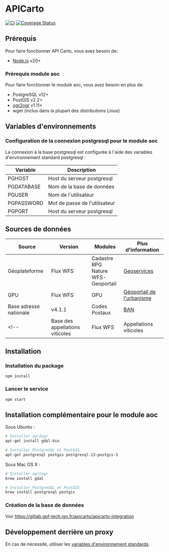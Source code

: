 # APICarto

[![CI](https://github.com/IGNF/apicarto/actions/workflows/ci.yml/badge.svg)](https://github.com/IGNF/apicarto/actions/workflows/ci.yml)
[![Coverage Status](https://coveralls.io/repos/github/IGNF/apicarto/badge.svg?branch=master)](https://coveralls.io/github/IGNF/apicarto?branch=master)

## Prérequis 

Pour faire fonctionner API Carto, vous avez besoin de:

* [Node.js](https://nodejs.org) v20+

### Prérequis module aoc

Pour faire fonctionner le module aoc, vous avez besoin en plus de:

* PostgreSQL v12+
* PostGIS v2.2+
* [ogr2ogr](http://www.gdal.org/ogr2ogr.html) v1.11+
* wget (inclus dans la plupart des distributions Linux)


## Variables d'environnements

### Configuration de la connexion postgresql pour le module aoc

La connexion à la base postgresql est configurée à l'aide des variables d'environnement standard postgresql :

| Variable   | Description                   |
|------------|-------------------------------|
| PGHOST     | Host du serveur postgresql    |
| PGDATABASE | Nom de la base de données     |
| PGUSER     | Nom de l'utilisateur          |
| PGPASSWORD | Mot de passe de l'utilisateur |
| PGPORT     | Host du serveur postgresql    |

## Sources de données

| Source                | Version            | Modules           | Plus d'information |
|-----------------------|--------------------|-------------------|--------------------|
| Géoplateforme           | Flux WFS | Cadastre <br/> RPG <br/> Nature <br/> WFS-Geoportail | [Geoservices](https://geoservices.ign.fr/services-web-experts) |
| GPU                   | Flux WFS | GPU                                   | [Géoportail de l'urbanisme](https://www.geoportail-urbanisme.gouv.fr/) |
| Base adresse nationale | v4.1.1  | Codes Postaux                         | [BAN](https://github.com/baseadressenationale/codes-postaux) |
<!-- | Base des appellations viticoles | Flux WFS | Appellations viticoles      | [FranceAgriMer](https://www.franceagrimer.fr/filieres-Vin-et-cidre/Vin/Professionnels/Teleprocedures) | -->


## Installation

### Installation du package

```
npm install
```

### Lancer le service

```
npm start
```

## Installation  complémentaire pour le module aoc


Sous Ubuntu :
```bash
# Installer ogr2ogr
apt-get install gdal-bin

# Installer PostgreSQL et PostGIS
apt-get postgresql postgis postgresql-13-postgis-3
```

Sous Mac OS X :
```bash
# Installer ogr2ogr
brew install gdal

# Installer PostgreSQL et PostGIS
brew install postgresql postgis
```

### Création de la base de données

Voir https://gitlab.gpf-tech.ign.fr/apicarto/apicarto-integration


## Développement derrière un proxy

En cas de nécessité, utiliser les [variables d'environnement standards](https://www.npmjs.com/package/request#controlling-proxy-behaviour-using-environment-variables).

